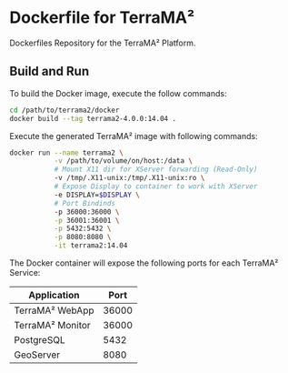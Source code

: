 # Dockerfile for TerraMA²

Dockerfiles Repository for the TerraMA² Platform.

## Build and Run

To build the Docker image, execute the follow commands:

```bash
cd /path/to/terrama2/docker
docker build --tag terrama2-4.0.0:14.04 .
```

Execute the generated TerraMA² image with following commands:

```bash
docker run --name terrama2 \
           -v /path/to/volume/on/host:/data \
           # Mount X11 dir for XServer forwarding (Read-Only)
           -v /tmp/.X11-unix:/tmp/.X11-unix:ro \
           # Expose Display to container to work with XServer
           -e DISPLAY=$DISPLAY \
           # Port Bindinds
           -p 36000:36000 \
           -p 36001:36001 \
           -p 5432:5432 \
           -p 8080:8080 \
           -it terrama2:14.04
```

The Docker container will expose the following ports for each TerraMA² Service:

|   Application    | Port  |
|------------------|-------|
| TerraMA² WebApp  | 36000 |
| TerraMA² Monitor | 36000 |
| PostgreSQL       | 5432  |
| GeoServer        | 8080  |
